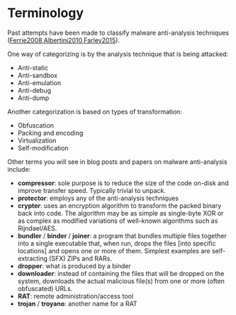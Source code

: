 # Terminology

Past attempts have been made to classify malware anti-analysis techniques ([Ferrie2008](References.md),[Albertini2010](References.md),[Farley2015](References.md)).

One way of categorizing is by the analysis technique that is being attacked:

- Anti-static
- Anti-sandbox
- Anti-emulation
- Anti-debug
- Anti-dump

Another categorization is based on types of transformation:

- Obfuscation
- Packing and encoding
- Virtualization
- Self-modification

Other terms you will see in blog posts and papers on malware anti-analysis include:

- **compressor**: sole purpose is to reduce the size of the code on-disk and improve transfer speed.  Typically trivial to unpack.
- **protector**: employs any of the anti-analysis techniques
- **crypter**: uses an encryption algorithm to transform the packed binary back into code.  The algorithm may be as simple as single-byte XOR or as complex as modified variations of well-known algorithms such as Rijndael/AES.
- **bundler** / **binder** / **joiner**: a program that bundles multiple files together into a single executable that, when run, drops the files [into specific locations] and opens one or more of them.  Simplest examples are self-extracting (SFX) ZIPs and RARs.
- **dropper**: what is produced by a binder
- **downloader**: instead of containing the files that will be dropped on the system, downloads the actual malicious file(s) from one or more (often obfuscated) URLs.
- **RAT**: remote administration/access tool
- **trojan** / **troyano**: another name for a RAT

